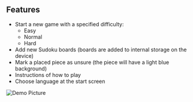 ## Features
  - Start a new game with a specified difficulty:
    * Easy
    * Normal
    * Hard
  - Add new Sudoku boards (boards are added to internal storage on the device)
  - Mark a placed piece as unsure (the piece will have a light blue background)
  - Instructions of how to play
  - Choose language at the start screen


![Demo Picture](https://user-images.githubusercontent.com/50646925/68923425-e2448000-07b0-11ea-8e47-505d785c6f70.png)
